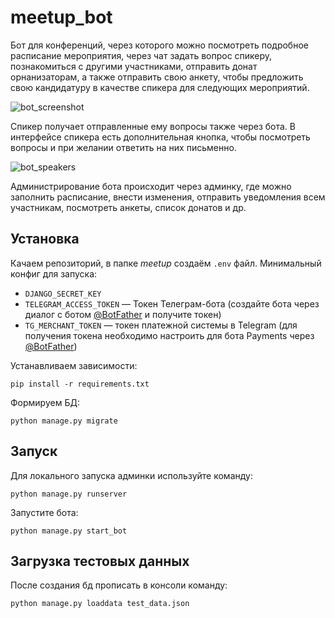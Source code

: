 # meetup_bot
Бот для конференций, через которого можно посмотреть подробное расписание 
мероприятия, через чат задать вопрос спикеру, познакомиться с другими участниками, 
отправить донат орнанизаторам, а также отправить свою анкету, чтобы предложить свою
кандидатуру в качестве спикера для следующих мероприятий.

![bot_screenshot](https://user-images.githubusercontent.com/80201470/182183155-60eca965-c032-4883-beab-bac9c104f1e0.png)

Спикер получает отправленные ему вопросы также через бота. В интерфейсе спикера
есть дополнительная кнопка, чтобы посмотреть вопросы и при желании ответить на них письменно.

![bot_speakers](https://user-images.githubusercontent.com/80201470/182183153-aad2181f-1065-47af-83a8-754aede5a52a.png)

Администрирование бота происходит через админку, где можно заполнить расписание, внести изменения,
отправить уведомления всем участникам, посмотреть анкеты, список донатов и др.


## Установка 

Качаем репозиторий, в папке *meetup* создаём `.env` файл. Минимальный конфиг для запуска:
- `DJANGO_SECRET_KEY`
- `TELEGRAM_ACCESS_TOKEN` — Токен Телеграм-бота (создайте бота через диалог с ботом 
[@BotFather](https://telegram.me/BotFather) и получите токен) 
- `TG_MERCHANT_TOKEN` — токен платежной системы в Telegram (для получения токена необходимо настроить для бота Payments 
через [@BotFather](https://telegram.me/BotFather))

Устанавливаем зависимости:
```
pip install -r requirements.txt
```

Формируем БД:
```
python manage.py migrate
```

## Запуск

Для локального запуска админки используйте команду:
```commandline
python manage.py runserver
```
Запустите бота:
```
python manage.py start_bot
```

## Загрузка тестовых данных
После создания бд прописать в консоли команду:
```
python manage.py loaddata test_data.json
```

